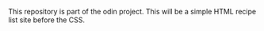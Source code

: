 This repository is part of the odin project.
This will be a simple HTML recipe list site before the CSS.